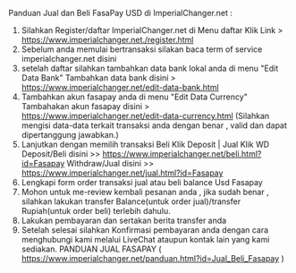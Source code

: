 Panduan Jual dan Beli FasaPay USD di ImperialChanger.net :


1. Silahkan Register/daftar ImperialChanger.net di Menu daftar
Klik Link > https://www.imperialchanger.net./register.html
2. Sebelum anda memulai bertransaksi silakan baca term of service imperialchanger.net disini
3. setelah daftar silahkan tambahkan data bank lokal anda di menu "Edit Data Bank"
Tambahkan data bank disini > https://www.imperialchanger.net/edit-data-bank.html
4. Tambahkan akun fasapay anda di menu "Edit Data Currency"
Tambahakan akun fasapay disini > https://www.imperialchanger.net/edit-data-currency.html
(Silahkan mengisi data-data terkait transaksi anda dengan benar , valid dan dapat dipertanggung jawabkan.)
5. Lanjutkan dengan memilih transaksi Beli Klik Deposit | Jual Klik WD 
Deposit/Beli disini >> https://www.imperialchanger.net/beli.html?id=Fasapay
Withdraw/Jual disini >> https://www.imperialchanger.net/jual.html?id=Fasapay
6. Lengkapi form order transaksi jual atau beli balance Usd Fasapay
7. Mohon untuk me-review kembali pesanan anda , jika sudah benar , silahkan lakukan transfer Balance(untuk order jual)/transfer Rupiah(untuk order beli) terlebih dahulu.
8. Lakukan pembayaran dan sertakan berita transfer anda
9. Setelah selesai silahkan Konfirmasi pembayaran anda dengan cara menghubungi kami melalui LiveChat ataupun kontak lain yang kami sediakan.
PANDUAN JUAL FASAPAY ( https://www.imperialchanger.net/panduan.html?id=Jual_Beli_Fasapay )

